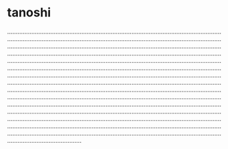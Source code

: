# tanoshi

...............................................................................................................................................................................................................................................................................................................................................................................................................................................................................................................................................................................................................................................................................................................................................................................................................................................................................................................................................................................................................................................................................................................................................................................................................................................................................................................................................................................................................................................................................................................................................................................................................................................................................................................................................................................................................................................................................................................................................................................
